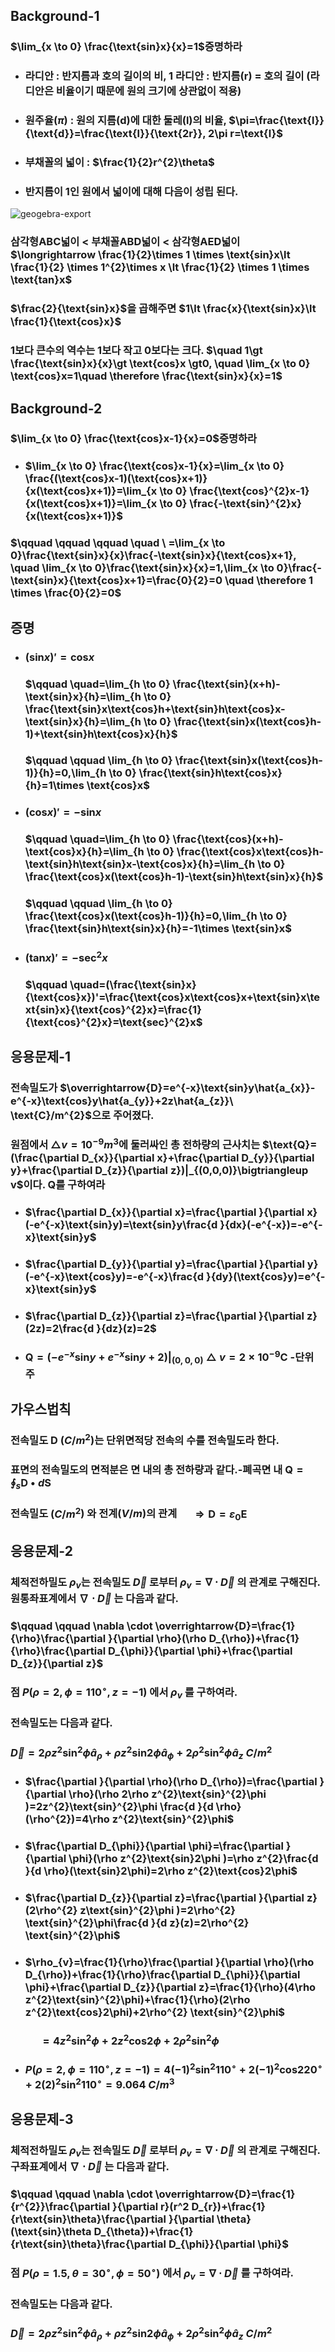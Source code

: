 ## Background-1

### $\lim_{x \to 0} \frac{\text{sin}x}{x}=1$증명하라
+ ### 라디안 : 반지름과 호의 길이의 비, 1 라디안 : 반지름(r) = 호의 길이 (라디안은 비율이기 때문에 원의 크기에 상관없이 적용)
+ ### 원주율($\pi$) : 원의 지름(d)에 대한 둘레(l)의 비율,  $\pi=\frac{\text{l}}{\text{d}}=\frac{\text{l}}{\text{2r}}, 2\pi r=\text{l}$
+ ### 부채꼴의 넓이 : $\frac{1}{2}r^{2}\theta$
+ ### 반지름이 1인 원에서 넓이에 대해 다음이 성립 된다.
![geogebra-export](https://github.com/DooHub/Electromagnetic_Math/assets/99073912/406ad945-29ae-48b5-b646-e0173c8b154c)

  ### 삼각형ABC넓이 < 부채꼴ABD넓이 < 삼각형AED넓이 $\longrightarrow \frac{1}{2}\times 1 \times \text{sin}x\lt \frac{1}{2} \times 1^{2}\times x \lt \frac{1}{2} \times 1 \times \text{tan}x$
  ### $\frac{2}{\text{sin}x}$을 곱해주면 $1\lt \frac{x}{\text{sin}x}\lt \frac{1}{\text{cos}x}$
  ### 1보다 큰수의 역수는 1보다 작고 0보다는 크다. $\quad 1\gt \frac{\text{sin}x}{x}\gt \text{cos}x \gt0, \quad \lim_{x \to 0} \text{cos}x=1\quad \therefore \frac{\text{sin}x}{x}=1$
## Background-2
### $\lim_{x \to 0} \frac{\text{cos}x-1}{x}=0$증명하라
+ ### $\lim_{x \to 0} \frac{\text{cos}x-1}{x}=\lim_{x \to 0} \frac{(\text{cos}x-1)(\text{cos}x+1)}{x(\text{cos}x+1)}=\lim_{x \to 0} \frac{\text{cos}^{2}x-1}{x(\text{cos}x+1)}=\lim_{x \to 0} \frac{-\text{sin}^{2}x}{x(\text{cos}x+1)}$
### $\qquad \qquad \qquad \quad \ =\lim_{x \to 0}\frac{\text{sin}x}{x}\frac{-\text{sin}x}{\text{cos}x+1}, \quad \lim_{x \to 0}\frac{\text{sin}x}{x}=1,\lim_{x \to 0}\frac{-\text{sin}x}{\text{cos}x+1}=\frac{0}{2}=0 \quad \therefore 1 \times \frac{0}{2}=0$

## 증명
+ ### $(\text{sin}x)'=\text{cos}x$
  ### $\qquad \quad=\lim_{h \to 0} \frac{\text{sin}(x+h)-\text{sin}x}{h}=\lim_{h \to 0} \frac{\text{sin}x\text{cos}h+\text{sin}h\text{cos}x-\text{sin}x}{h}=\lim_{h \to 0} \frac{\text{sin}x(\text{cos}h-1)+\text{sin}h\text{cos}x}{h}$
  ### $\qquad \qquad \lim_{h \to 0} \frac{\text{sin}x(\text{cos}h-1)}{h}=0,\lim_{h \to 0} \frac{\text{sin}h\text{cos}x}{h}=1\times \text{cos}x$
  
+ ### $(\text{cos}x)'=-\text{sin}x$
  ### $\qquad \quad=\lim_{h \to 0} \frac{\text{cos}(x+h)-\text{cos}x}{h}=\lim_{h \to 0} \frac{\text{cos}x\text{cos}h-\text{sin}h\text{sin}x-\text{cos}x}{h}=\lim_{h \to 0} \frac{\text{cos}x(\text{cos}h-1)-\text{sin}h\text{sin}x}{h}$
  ### $\qquad \qquad \lim_{h \to 0} \frac{\text{cos}x(\text{cos}h-1)}{h}=0,\lim_{h \to 0} \frac{\text{sin}h\text{sin}x}{h}=-1\times \text{sin}x$

+ ### $(\text{tan}x)'=-\text{sec}^{2}x$
  ### $\qquad \quad=(\frac{\text{sin}x}{\text{cos}x})'=\frac{\text{cos}x\text{cos}x+\text{sin}x\text{sin}x}{\text{cos}^{2}x}=\frac{1}{\text{cos}^{2}x}=\text{sec}^{2}x$

## 응용문제-1
### 전속밀도가 $\overrightarrow{D}=e^{-x}\text{sin}y\hat{a_{x}}-e^{-x}\text{cos}y\hat{a_{y}}+2z\hat{a_{z}}\ \text{C}/m^{2}$으로 주어졌다.
### 원점에서 $\bigtriangleup v =10^{-9}m^{3}$에 둘러싸인 총 전하량의 근사치는 $\text{Q}=(\frac{\partial D_{x}}{\partial x}+\frac{\partial D_{y}}{\partial y}+\frac{\partial D_{z}}{\partial z})|_{(0,0,0)}\bigtriangleup v$이다. $\text{Q}$를 구하여라
+ ### $\frac{\partial D_{x}}{\partial x}=\frac{\partial }{\partial x}(-e^{-x}\text{sin}y)=\text{sin}y\frac{d }{dx}(-e^{-x})=-e^{-x}\text{sin}y$
+ ### $\frac{\partial D_{y}}{\partial y}=\frac{\partial }{\partial y}(-e^{-x}\text{cos}y)=-e^{-x}\frac{d }{dy}(\text{cos}y)=e^{-x}\text{sin}y$
+ ### $\frac{\partial D_{z}}{\partial z}=\frac{\partial }{\partial z}(2z)=2\frac{d }{dz}(z)=2$
+ ### $\text{Q}=(-e^{-x}\text{sin}y+e^{-x}\text{sin}y+2)|_{(0,0,0)}\bigtriangleup v=2\times 10^{-9}\text{C}$ -단위 주

## 가우스법칙
### 전속밀도 $\text{D}$ $(C/m^{2})$는 단위면적당 전속의 수를 전속밀도라 한다.
### 표면의 전속밀도의 면적분은 면 내의 총 전하량과 같다.-폐곡면 내 $\text{Q}=\oint_{s}^{}\textbf{D}\bullet d\textbf{S}$
### 전속밀도 $(C/m^{2}$) 와 전계($V/m$)의 관계 $\quad \Longrightarrow \text{D}=\varepsilon_{0}\textbf{E}$


## 응용문제-2
### 체적전하밀도 $\rho_{v}$는 전속밀도 $\overrightarrow{D}$ 로부터 $\rho_{v}=\nabla \cdot \overrightarrow{D}$ 의 관계로 구해진다. 원통좌표계에서 $\nabla \cdot \overrightarrow{D}$ 는 다음과 같다.
### $\qquad  \qquad \nabla \cdot \overrightarrow{D}=\frac{1}{\rho}\frac{\partial }{\partial \rho}(\rho D_{\rho})+\frac{1}{\rho}\frac{\partial D_{\phi}}{\partial \phi}+\frac{\partial D_{z}}{\partial z}$
### 점 $P(\rho=2,\phi=110^{\circ },z=-1)$ 에서 $\rho_{v}$ 를 구하여라.
### 전속밀도는 다음과 같다. 
### $\overrightarrow{D}=2\rho z^{2} \text{sin}^{2} \phi \hat{a} _{\rho}+\rho z^{2}\text{sin}2 \phi \hat{a} _{\phi}+2 \rho^{2} \text{sin}^{2} \phi \hat{a} _{z} \ C/m^{2}$
+ ### $\frac{\partial }{\partial \rho}(\rho D_{\rho})=\frac{\partial }{\partial \rho}(\rho 2\rho z^{2}\text{sin}^{2}\phi )=2z^{2}\text{sin}^{2}\phi \frac{d }{d \rho}(\rho^{2})=4\rho z^{2}\text{sin}^{2}\phi$
+ ### $\frac{\partial D_{\phi}}{\partial \phi}=\frac{\partial }{\partial \phi}(\rho z^{2}\text{sin}2\phi )=\rho z^{2}\frac{d }{d \rho}(\text{sin}2\phi)=2\rho z^{2}\text{cos}2\phi$
+ ### $\frac{\partial D_{z}}{\partial z}=\frac{\partial }{\partial z}(2\rho^{2} z\text{sin}^{2}\phi )=2\rho^{2} \text{sin}^{2}\phi\frac{d }{d z}(z)=2\rho^{2} \text{sin}^{2}\phi$
+ ### $\rho_{v}=\frac{1}{\rho}\frac{\partial }{\partial \rho}(\rho D_{\rho})+\frac{1}{\rho}\frac{\partial D_{\phi}}{\partial \phi}+\frac{\partial D_{z}}{\partial z}=\frac{1}{\rho}(4\rho z^{2}\text{sin}^{2}\phi)+\frac{1}{\rho}(2\rho z^{2}\text{cos}2\phi)+2\rho^{2} \text{sin}^{2}\phi$
### $\qquad \ \ =4z^{2}\text{sin}^{2}\phi+2z^{2}\text{cos}2\phi+2\rho^{2} \text{sin}^{2}\phi$
+ ### $P(\rho=2,\phi=110^{\circ },z=-1) = 4(-1)^{2}\text{sin}^{2}110^{\circ }+2(-1)^{2}\text{cos}220^{\circ }+2(2)^{2} \text{sin}^{2}110^{\circ }=9.064\ C/m^{3}$

## 응용문제-3
### 체적전하밀도 $\rho_{v}$는 전속밀도 $\overrightarrow{D}$ 로부터 $\rho_{v}=\nabla \cdot \overrightarrow{D}$ 의 관계로 구해진다. 구좌표계에서 $\nabla \cdot \overrightarrow{D}$ 는 다음과 같다.
### $\qquad  \qquad \nabla \cdot \overrightarrow{D}=\frac{1}{r^{2}}\frac{\partial }{\partial r}(r^2 D_{r})+\frac{1}{r\text{sin}\theta}\frac{\partial }{\partial \theta}(\text{sin}\theta D_{\theta})+\frac{1}{r\text{sin}\theta}\frac{\partial D_{\phi}}{\partial \phi}$
### 점 $P(\rho=1.5,\theta=30^{\circ },\phi=50^{\circ})$ 에서 $\rho_{v}=\nabla \cdot \overrightarrow{D}$ 를 구하여라.
### 전속밀도는 다음과 같다. 
### $\overrightarrow{D}=2\rho z^{2} \text{sin}^{2} \phi \hat{a} _{\rho}+\rho z^{2}\text{sin}2 \phi \hat{a} _{\phi}+2 \rho^{2} \text{sin}^{2} \phi \hat{a} _{z} \ C/m^{2}$
